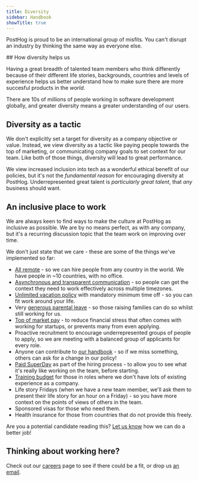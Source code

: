 ```yaml
---
title: Diversity
sidebar: Handbook
showTitle: true
---
```


PostHog is proud to be an international group of misfits. You can't disrupt an industry by thinking the same way as everyone else.

## How diversity helps us

Having a great breadth of talented team members who think differently because of their different life stories, backgrounds, countries and levels of experience helps us better understand how to make sure there are more succesful products in the *world*.

There are 10s of millions of people working in software development globally, and greater diversity means a greater understanding of our users.

## Diversity as a tactic

We don't explicitly set a target for diversity as a company objective or value. Instead, we view diversity as a tactic like paying people towards the top of marketing, or communicating company goals to set context for our team. Like both of those things, diversity will lead to great performance.

We view increased inclusion into tech as a wonderful ethical benefit of our policies, but it's not the *fundamental reason* for encouraging diversity at PostHog. Underrepresented great talent is *particularly great talent*, that *any* business should want.

## An inclusive place to work

We are always keen to find ways to make the culture at PostHog as inclusive as possible. We are by no means perfect, as with any company, but it's a recurring discussion topic that the team work on improving over time.

We don't just state that we care - these are some of the things we've implemented so far:

* [All remote](/handbook/company/team) - so we can hire people from any country in the world. We have people in ~10 countries, with no office.
* [Asynchronous and transparent communication](/handbook/company/communication) - so people can get the context they need to work effectively across multiple timezones.
* [Unlimited vacation policy](/handbook/people/time-off/#permissionless-time-off) with mandatory minimum time off - so you can fit work around your life.
* Very [generous parental leave](/handbook/people/time-off/#parental-leave) - so those raising families can do so whilst still working for us.
* [Top of market pay](/handbook/people/compensation) - to reduce financial stress that often comes with working for startups, or prevents many from even applying.
* Proactive recruitment to encourage underrepresented groups of people to apply, so we are meeting with a balanced group of applicants for every role.
* Anyone can contribute to [our handbook](/handbook/) - so if we miss something, others can ask for a change in our policy!
* [Paid SuperDay](/careers#the-process) as part of the hiring process - to allow you to see what it's really like working on the team, before starting.
* [Training budget](/handbook/people/training#training-budget) for those in roles where we don't have lots of existing experience as a company.
* Life story Fridays (when we have a new team member, we'll ask them to present their life story for an hour on a Friday) - so you have more context on the points of views of others in the team.
* Sponsored visas for those who need them.
* Health insurance for those from countries that do not provide this freely.

Are you a potential candidate reading this? [Let us know](mailto:careers@posthog.com) how we can do a better job!

## Thinking about working here?

Check out our [careers](/careers) page to see if there could be a fit, or drop us [an email](hey@posthog.com).
